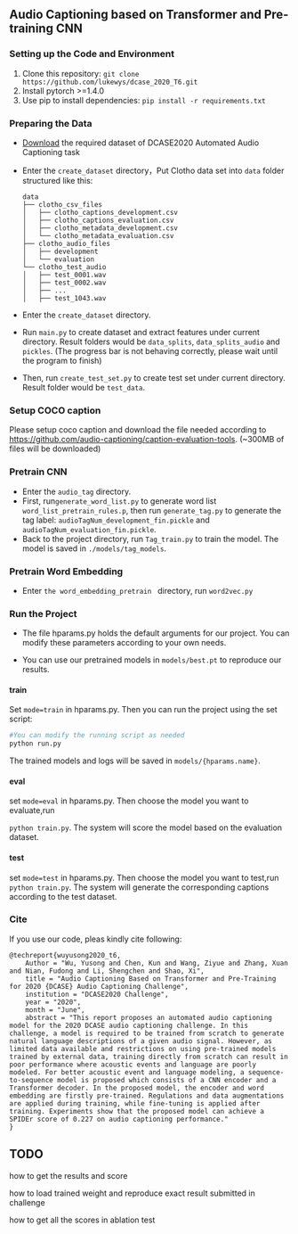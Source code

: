 ## Audio Captioning based on Transformer and Pre-training CNN

### Setting up the Code and Environment

1. Clone this repository: `git clone https://github.com/lukewys/dcase_2020_T6.git`
2. Install pytorch >=1.4.0
3. Use  pip to install dependencies: `pip install -r requirements.txt`

### Preparing the Data

- [Download](http://dcase.community/challenge2020/task-automatic-audio-captioning#download) the required dataset of DCASE2020 Automated Audio Captioning task

- Enter the `create_dataset` directory，Put Clotho data set into `data` folder structured like this:

  ```
  data
  ├── clotho_csv_files
  │   ├── clotho_captions_development.csv
  │   ├── clotho_captions_evaluation.csv
  │   ├── clotho_metadata_development.csv
  │   └── clotho_metadata_evaluation.csv
  ├── clotho_audio_files
  │   ├── development
  │   └── evaluation
  └── clotho_test_audio
  │   ├── test_0001.wav
  │   ├── test_0002.wav
  │   ├── ...
  │   ├── test_1043.wav
  
  ```

- Enter the `create_dataset` directory.

- Run `main.py` to create dataset and extract features under current directory. Result folders would be `data_splits`, `data_splits_audio` and `pickles`. (The progress bar is not behaving correctly, please wait until the program to finish)

- Then, run `create_test_set.py` to create test set under current directory. Result folder would be `test_data`.

### Setup COCO caption

Please setup coco caption and download the file needed according to https://github.com/audio-captioning/caption-evaluation-tools. (~300MB of files will be downloaded)

### Pretrain CNN

- Enter the `audio_tag` directory.
- First, run`generate_word_list.py` to generate word list `word_list_pretrain_rules.p`, then run `generate_tag.py` to generate the tag label: `audioTagNum_development_fin.pickle`  and `audioTagNum_evaluation_fin.pickle`.
- Back to the project directory, run `Tag_train.py` to train the model. The model is saved in `./models/tag_models`.



### Pretrain Word Embedding

- Enter `the word_embedding_pretrain `  directory, run `word2vec.py`



### Run the Project

- The file hparams.py holds the default arguments for our project. You can modify these parameters according to your own needs. 

- You can use our pretrained models in `models/best.pt`  to  reproduce our results.

#### train

Set `mode=train` in hparams.py. Then you can run the project using the set script:

```python
#You can modify the running script as needed
python run.py
```

The trained models and logs will be saved in `models/{hparams.name}`.

#### eval

set `mode=eval` in hparams.py. Then choose the model you want to evaluate,run

`python train.py`. The system will score the model based on the evaluation dataset.

#### test

set `mode=test` in hparams.py. Then choose the model you want to test,run `python train.py`. The system will generate the corresponding captions according to the test dataset.



### Cite

If you use our code, pleas kindly cite following:

```
@techreport{wuyusong2020_t6,
    Author = "Wu, Yusong and Chen, Kun and Wang, Ziyue and Zhang, Xuan and Nian, Fudong and Li, Shengchen and Shao, Xi",
    title = "Audio Captioning Based on Transformer and Pre-Training for 2020 {DCASE} Audio Captioning Challenge",
    institution = "DCASE2020 Challenge",
    year = "2020",
    month = "June",
    abstract = "This report proposes an automated audio captioning model for the 2020 DCASE audio captioning challenge. In this challenge, a model is required to be trained from scratch to generate natural language descriptions of a given audio signal. However, as limited data available and restrictions on using pre-trained models trained by external data, training directly from scratch can result in poor performance where acoustic events and language are poorly modeled. For better acoustic event and language modeling, a sequence-to-sequence model is proposed which consists of a CNN encoder and a Transformer decoder. In the proposed model, the encoder and word embedding are firstly pre-trained. Regulations and data augmentations are applied during training, while fine-tuning is applied after training. Experiments show that the proposed model can achieve a SPIDEr score of 0.227 on audio captioning performance."
}
```



## TODO

how to get the results and score

how to load trained weight and reproduce exact result submitted in challenge

how to get all the scores in ablation test
